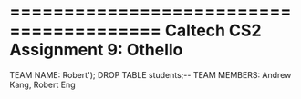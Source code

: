 ========================================
Caltech CS2 Assignment 9: Othello
========================================

TEAM NAME: Robert'); DROP TABLE students;--
TEAM MEMBERS: Andrew Kang, Robert Eng